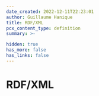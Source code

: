 ```yaml
---
date_created: 2022-12-11T22:23:01
author: Guillaume Hanique
title: RDF/XML
pcx_content_type: definition
summary: >-

hidden: true
has_more: false
has_links: false
---
```


# RDF/XML
